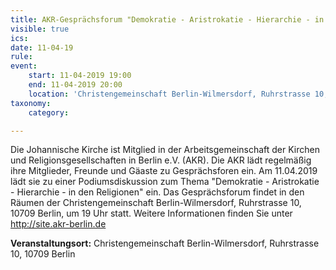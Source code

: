 ```yaml
---
title: AKR-Gesprächsforum "Demokratie - Aristrokatie - Hierarchie - in den Religionen"
visible: true
ics: 
date: 11-04-19
rule: 
event:
	start: 11-04-2019 19:00
	end: 11-04-2019 20:00
	location: 'Christengemeinschaft Berlin-Wilmersdorf, Ruhrstrasse 10, 10709 Berlin'
taxonomy:
	category: 

---
```

Die Johannische Kirche ist Mitglied in der Arbeitsgemeinschaft der Kirchen und Religionsgesellschaften in Berlin e.V. (AKR). Die AKR lädt regelmäßig ihre Mitglieder, Freunde und Gäaste zu Gesprächsforen ein. Am 11.04.2019 lädt sie zu einer Podiumsdiskussion zum Thema "Demokratie - Aristrokatie - Hierarchie - in den Religionen" ein. Das Gesprächsforum findet in den Räumen der Christengemeinschaft Berlin-Wilmersdorf, Ruhrstrasse 10, 10709 Berlin, um 19 Uhr statt. Weitere Informationen finden Sie unter http://site.akr-berlin.de


**Veranstaltungsort:** Christengemeinschaft Berlin-Wilmersdorf, Ruhrstrasse 10, 10709 Berlin

